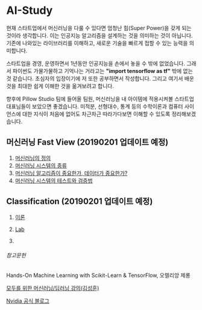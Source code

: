 # AI-Study

현재 스타트업에서 머신러닝을 다룰 수 있다면 엄청난 힘(Super Power)을 갖게 되는 것이라 생각합니다. 이는 인공지능 알고리즘을 설계하는 것을 의미하는 것이 아닙니다. 기존에 나와있는 라이브러리를 이해하고, 새로운 기술을 빠르게 접할 수 있는 능력을 의미합니다.

스타트업을 경영, 운영하면서 1년동안 인공지능을 손에서 놓을 수 밖에 없었습니다. 그래서 파이썬도 가물가물하고 기억나는 거라고는 **"import tensorflow as tf"** 밖에 없는 것 같습니다. 초심자의 입장이기에 저 또한 공부하면서 작성합니다. 그리고 여기서 배운 것을 최대한 쉽게 이해한 것을 옮겨보려고 합니다.

향후에 Pillow Studio 팀에 들어올 팀원, 머신러닝을 내 아이템에 적용시켜볼 스타트업 대표님들이 보았으면 좋겠습니다. 미적분, 선형대수, 통계 등의 수학이론과 컴퓨터 사이언스에 대한 지식이 처음에 없어도 차근차근 따라가다보면 이해할 수 있도록 정리해보겠습니다.

## 머신러닝 Fast View (20190201 업데이트 예정)

1. [머신러닝의 정의](https://github.com/iknowSteven/AI-Study/blob/master/A1.md)
2. [머신러닝 시스템의 종류](https://github.com/iknowSteven/AI-Study/blob/master/A2.md)
3. [머신러닝 알고리즘이 중요한가, 데이터가 중요한가? ](https://github.com/iknowSteven/AI-Study/blob/master/A3.md)
4. [머신러닝 시스템의 테스트와 검증법]()



## Classification (20190201 업데이트 예정)

1. [이론]()

2. [Lab]()
3. 



###### 참고문헌

Hands-On Machine Learning with Scikit-Learn & TensorFlow, 오렐리앙 제롱

[모두를 위한 머신러닝/딥러닝 강의(김성훈)](https://hunkim.github.io/ml/)

[Nvidia 공식 블로그](https://blogs.nvidia.co.kr/)



